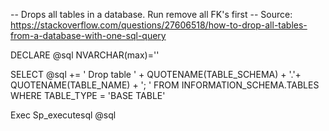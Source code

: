 -- Drops all tables in a database. Run remove all FK's first
-- Source: https://stackoverflow.com/questions/27606518/how-to-drop-all-tables-from-a-database-with-one-sql-query

DECLARE @sql NVARCHAR(max)=''

SELECT @sql += ' Drop table ' + QUOTENAME(TABLE_SCHEMA) + '.'+ QUOTENAME(TABLE_NAME) + '; '
FROM   INFORMATION_SCHEMA.TABLES
WHERE  TABLE_TYPE = 'BASE TABLE'

Exec Sp_executesql @sql
